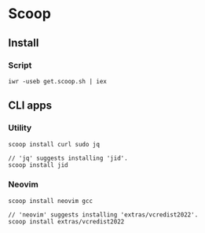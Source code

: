 # Scoop

## Install
### Script
```
iwr -useb get.scoop.sh | iex
```

## CLI apps
### Utility
```
scoop install curl sudo jq

// 'jq' suggests installing 'jid'.
scoop install jid
```

### Neovim
```
scoop install neovim gcc

// 'neovim' suggests installing 'extras/vcredist2022'.
scoop install extras/vcredist2022
```
